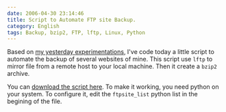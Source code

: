 ```yaml
---
date: 2006-04-30 23:14:46
title: Script to Automate FTP site Backup.
category: English
tags: Backup, bzip2, FTP, lftp, Linux, Python
---
```


Based on [my yesterday experimentations](http://kevin.deldycke.com/2006/04/bad-ftp-mirrors-with-fmirror-or-wget-use-lftp/), I've code today a little script to automate the backup of several websites of mine. This script use `lftp` to mirror file from a remote host to your local machine. Then it create a `bzip2` archive.

You can [download the script here](https://github.com/kdeldycke/scripts/blob/master/website-backup.py). To make it working, you need python on your system. To configure it, edit the `ftpsite_list` python list in the begining of the file.
